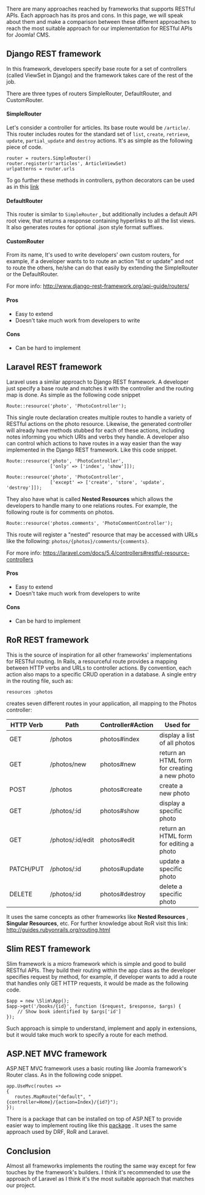 There are many approaches reached by frameworks that supports RESTful APIs. Each approach has its pros and cons.
In this page, we will speak about them and make a comparison between these different approaches to reach the most suitable approach for our implementation for RESTful APIs for Joomla! CMS.
## Django REST framework
In this framework, developers specify base route for a set of controllers (called ViewSet in Django) and the framework takes care of the rest of the job.

There are three types of routers SimpleRouter, DefaultRouter, and CustomRouter.
#### SimpleRouter
Let's consider a controller for articles. Its base route would be `/article/`. This router includes routes for the standard set of `list`, `create`, `retrieve`, `update`, `partial_update` and `destroy` actions.
It's as simple as the following piece of code.
```
router = routers.SimpleRouter()
router.register(r'articles', ArticleViewSet)
urlpatterns = router.urls
```
To go further these methods in controllers, python decorators can be used as in this [link](http://www.django-rest-framework.org/api-guide/routers/#extra-link-and-actions) 
#### DefaultRouter
This router is similar to `SimpleRouter` , but additionally includes a default API root view, that returns a response containing hyperlinks to all the list views. It also generates routes for optional .json style format suffixes.

#### CustomRouter
From its name, It's used to write developers' own custom routers, for example, if a developer wants to to route an action  "list or update" and not to route the others, he/she can do that easily by extending the SimpleRouter or the DefaultRouter.

For more info: http://www.django-rest-framework.org/api-guide/routers/

#### Pros
- Easy to extend
- Doesn't take much work from developers to write

#### Cons
- Can be hard to implement

## Laravel REST framework
Laravel uses a similar approach to Django REST framework. A developer just specify a base route and matches it with the controller and the routing map is done. As simple as the following code snippet
```
Route::resource('photo', 'PhotoController');
```
This single route declaration creates multiple routes to handle a variety of RESTful actions on the photo resource. Likewise, the generated controller will already have methods stubbed for each of these actions, including notes informing you which URIs and verbs they handle.
A developer also can control which actions to have routes in a way easier than the way implemented in the Django REST framework. Like this code snippet.
```
Route::resource('photo', 'PhotoController',
                ['only' => ['index', 'show']]);

Route::resource('photo', 'PhotoController',
                ['except' => ['create', 'store', 'update', 'destroy']]);
```
They also have what is called **Nested Resources** which allows the developers to handle many to one relations routes. For example, the following route is for comments on photos.
```
Route::resource('photos.comments', 'PhotoCommentController');
```
This route will register a "nested" resource that may be accessed with URLs like the following: `photos/{photos}/comments/{comments}`.

For more info: https://laravel.com/docs/5.4/controllers#restful-resource-controllers

#### Pros
- Easy to extend
- Doesn't take much work from developers to write

#### Cons
- Can be hard to implement

## RoR REST framework
This is the source of inspiration for all other frameworks' implementations for RESTful routing.
In Rails, a resourceful route provides a mapping between HTTP verbs and URLs to controller actions. By convention, each action also maps to a specific CRUD operation in a database. A single entry in the routing file, such as:
```
resources :photos
```
creates seven different routes in your application, all mapping to the Photos controller:

|HTTP Verb|Path|Controller#Action|Used for|
|----|----|----|----|
GET|/photos|photos#index|display a list of all photos
GET|/photos/new|photos#new|return an HTML form for creating a new photo
POST|/photos|photos#create|create a new photo
GET|/photos/:id|photos#show|display a specific photo
GET |/photos/:id/edit|photos#edit|return an HTML form for editing a photo
PATCH/PUT|/photos/:id|photos#update|update a specific photo
DELETE|/photos/:id|photos#destroy|delete a specific photo

It uses the same concepts as other frameworks like **Nested Resources** , **Singular Resources**, etc.
For further knowledge about RoR visit this link: http://guides.rubyonrails.org/routing.html

## Slim REST framework
Slim framework is a micro framework which is simple and good to build RESTful APIs.
They build their routing within the app class as the developer specifies request by method, for example, if developer wants to add a route that handles only GET HTTP requests, it would be made as the following code.
```
$app = new \Slim\App();
$app->get('/books/{id}', function ($request, $response, $args) {
    // Show book identified by $args['id']
});
```
Such approach is simple to understand, implement and apply in extensions, but it would take much work to specify a route for each method.
## ASP<span>.</span>NET MVC framework
ASP<span>.</span>NET MVC framework uses a basic routing like Joomla framework's Router class. As in the following code snippet.
```
app.UseMvc(routes =>
{
   routes.MapRoute("default", "{controller=Home}/{action=Index}/{id?}");
});
```
There is a package that can be installed on top of ASP<span>.</span>NET to provide easier way to implement routing like this [package](http://restfulrouting.com/) .
It uses the same approach used by DRF, RoR and Laravel.

## Conclusion
Almost all frameworks implements the routing the same way except for few touches by the framework's builders. I think it's recommended to use the approach of Laravel as I think it's the most suitable approach that matches our project.